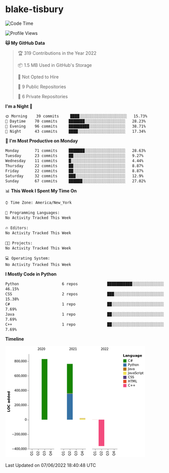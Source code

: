 # blake-tisbury

<!--START_SECTION:waka-->
![Code Time](http://img.shields.io/badge/Code%20Time-188%20hrs%205%20mins-blue)

![Profile Views](http://img.shields.io/badge/Profile%20Views-0-blue)

**🐱 My GitHub Data** 

> 🏆 319 Contributions in the Year 2022
 > 
> 📦 1.5 MB Used in GitHub's Storage 
 > 
> 🚫 Not Opted to Hire
 > 
> 📜 9 Public Repositories 
 > 
> 🔑 6 Private Repositories  
 > 
**I'm a Night 🦉** 

```text
🌞 Morning    39 commits     ████░░░░░░░░░░░░░░░░░░░░░   15.73% 
🌆 Daytime    70 commits     ███████░░░░░░░░░░░░░░░░░░   28.23% 
🌃 Evening    96 commits     █████████░░░░░░░░░░░░░░░░   38.71% 
🌙 Night      43 commits     ████░░░░░░░░░░░░░░░░░░░░░   17.34%

```
📅 **I'm Most Productive on Monday** 

```text
Monday       71 commits     ███████░░░░░░░░░░░░░░░░░░   28.63% 
Tuesday      23 commits     ██░░░░░░░░░░░░░░░░░░░░░░░   9.27% 
Wednesday    11 commits     █░░░░░░░░░░░░░░░░░░░░░░░░   4.44% 
Thursday     22 commits     ██░░░░░░░░░░░░░░░░░░░░░░░   8.87% 
Friday       22 commits     ██░░░░░░░░░░░░░░░░░░░░░░░   8.87% 
Saturday     32 commits     ███░░░░░░░░░░░░░░░░░░░░░░   12.9% 
Sunday       67 commits     ██████░░░░░░░░░░░░░░░░░░░   27.02%

```


📊 **This Week I Spent My Time On** 

```text
⌚︎ Time Zone: America/New_York

💬 Programming Languages: 
No Activity Tracked This Week

🔥 Editors: 
No Activity Tracked This Week

🐱‍💻 Projects: 
No Activity Tracked This Week

💻 Operating System: 
No Activity Tracked This Week

```

**I Mostly Code in Python** 

```text
Python                   6 repos             ███████████░░░░░░░░░░░░░░   46.15% 
CSS                      2 repos             ███░░░░░░░░░░░░░░░░░░░░░░   15.38% 
C#                       1 repo              ██░░░░░░░░░░░░░░░░░░░░░░░   7.69% 
Java                     1 repo              ██░░░░░░░░░░░░░░░░░░░░░░░   7.69% 
C++                      1 repo              ██░░░░░░░░░░░░░░░░░░░░░░░   7.69%

```


**Timeline**

![Chart not found](https://raw.githubusercontent.com/blake-tisbury/blake-tisbury/main/charts/bar_graph.png) 


 Last Updated on 07/06/2022 18:40:48 UTC
<!--END_SECTION:waka-->
